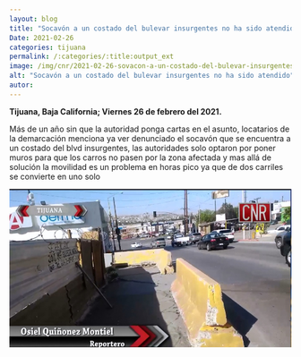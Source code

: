 ```yaml
---
layout: blog
title: "Socavón a un costado del bulevar insurgentes no ha sido atendido"
Date: 2021-02-26
categories: tijuana
permalink: /:categories/:title:output_ext
image: /img/cnr/2021-02-26-sovacon-a-un-costado-del-bulevar-insurgentes.jpg
alt: "Socavón a un costado del bulevar insurgentes no ha sido atendido"
autor:
---
```


**Tijuana, Baja California; Viernes 26 de febrero del 2021.** 

Más de un año sin que la autoridad ponga cartas en el asunto, locatarios de la demarcación menciona ya ver denunciado el socavón que se encuentra a un costado del blvd insurgentes, las autoridades solo optaron por poner muros para que los carros no pasen por la zona afectada y mas allá de solución la movilidad es un problema en horas pico ya que de dos carriles se convierte en uno solo 

<div id="carouselExampleSlidesOnly" class="carousel slide" data-ride="carousel">
  <div class="carousel-inner">
    <div class="carousel-item active">
       <img class="d-block w-100" src="/img/cnr/2021-02-26-sovacon-a-un-costado-del-bulevar-insurgentes.jpg" loading="lazy"  alt="Socavón a un costado del bulevar insurgentes no ha sido atendido">
    </div>
  </div>
</div>
